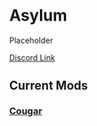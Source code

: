 # Asylum

Placeholder

[Discord Link](#)

## Current Mods

### [Cougar](./Path-of-Titans-AsylumCougar.md)